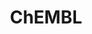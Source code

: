 ---
layout: default
bigquery: https://console.cloud.google.com/bigquery?p=patents-public-data&d=ebi_chembl&page=dataset
citation: '"The ChEMBL database in 2017." Anna Gaulton, Anne Hersey, Michał Nowotka,
  A Patrícia Bento, Jon Chambers, David Mendez, Prudence Mutowo, Francis Atkinson,
  Louisa J Bellis, Elena Cibrián-Uhalte, Mark Davies, Nathan Dedman, Anneli Karlsson,
  María Paula Magariños, John P Overington, George Papadatos, Ines Smit, Andrew R
  Leach Nucleic acids Research (2017) 45 (Database Issue), D945-D954'
contributors: European Bioinformatics Institute
cost: None
description: ChEMBL Data is a manually curated database of small molecules used in
  drug discovery, including information about existing patented drugs.
documentation: 'schema: https://www.ebi.ac.uk/chembl/db_schema


  '
last_edit: Mon, 04 Apr 2022 19:07:30 GMT
location: https://console.cloud.google.com/marketplace/product/google_patents_public_datasets/chembl
maintained_by: EMBL-EBI, an outstation of European Molecular Biology Laboratory
related_publications: '

  ChEMBL: towards direct deposition of bioassay data.


  Mendez D, Gaulton A, Bento AP, Chambers J, De Veij M, Félix E, Magariños MP, Mosquera
  JF, Mutowo P, Nowotka M, Gordillo-Marañón M, Hunter F, Junco L, Mugumbate G, Rodriguez-Lopez
  M, Atkinson F, Bosc N, Radoux CJ, Segura-Cabrera A, Hersey A, Leach AR.


  — Nucleic Acids Res. 2019; 47(D1):D930-D940. doi: 10.1093/nar/gky1075

  '
schema_fields: '[''tax_id'', ''qudt_units'', ''abstract'', ''compd_id'', ''job_id'',
  ''molecule_type'', ''cell_name'', ''pref_name'', ''approval_date'', ''comments'',
  ''l1'', ''withdrawn_flag'', ''usan_substem'', ''standard_type'', ''ddd_value'',
  ''irac_class_id'', ''component_type'', ''accession'', ''l7'', ''tid'', ''mecref_id'',
  ''go_id'', ''authors'', ''usan_year'', ''domain_description'', ''sequence'', ''alert_id'',
  ''assay_source'', ''parent_type'', ''usan_stem_definition'', ''relation'', ''ref_type'',
  ''confidence_score'', ''full_molformula'', ''bao_id'', ''structure_type'', ''molsyn_id'',
  ''level2'', ''target_desc'', ''doc_type'', ''molregno'', ''molecular_species'',
  ''mesh_id'', ''pathway_id'', ''prodrug'', ''acd_most_bpka'', ''cx_most_apka'', ''warning_id'',
  ''met_id'', ''oc_id'', ''creation_date'', ''prod_pat_id'', ''set_name'', ''parent_molregno'',
  ''description'', ''record_id'', ''parameter_type'', ''biocomp_id'', ''assay_strain'',
  ''year'', ''targrel_id'', ''patent_use_code'', ''product_id'', ''sei'', ''caloha_id'',
  ''volume'', ''issue'', ''usan_stem_id'', ''availability_type'', ''doc_id'', ''frac_class_id'',
  ''num_alerts'', ''short_name'', ''component_id'', ''subgroup'', ''doi'', ''targcomp_id'',
  ''level1_description'', ''predbind_id'', ''syn_type'', ''cidx'', ''warning_country'',
  ''smid'', ''binding_site_comment'', ''compound_key'', ''priority'', ''rgid'', ''metabolite_record_id'',
  ''lle'', ''chembl_id'', ''mol_atc_id'', ''annotation'', ''smarts'', ''num_ro5_violations'',
  ''withdrawn_year'', ''acd_logp'', ''standard_upper_value'', ''first_page'', ''canonical_smiles'',
  ''relationship_type'', ''published_relation'', ''hrac_class_id'', ''previous_company'',
  ''molfile'', ''assay_id'', ''cellosaurus_id'', ''species_group_flag'', ''ridx'',
  ''ddd_units'', ''ddd_id'', ''units'', ''src_short_name'', ''idx'', ''applicant_full_name'',
  ''component_synonym'', ''formulation_id'', ''activity_count'', ''mw_freebase'',
  ''standard_value'', ''standard_units'', ''assay_param_id'', ''chebi_par_id'', ''aidx'',
  ''cx_logp'', ''activity_id'', ''warning_year'', ''indication_class'', ''isoform'',
  ''log_id'', ''l4'', ''assay_class_id'', ''ref_url'', ''start_position'', ''status'',
  ''rtb'', ''dosage_form'', ''assay_organism'', ''cl_lincs_id'', ''prediction_method'',
  ''assay_tax_id'', ''aspect'', ''l5'', ''parent_go_id'', ''mesh_heading'', ''version'',
  ''ddd_comment'', ''ingredient'', ''drug_substance_flag'', ''level4_description'',
  ''entity_type'', ''mutation'', ''metref_id'', ''standard_flag'', ''class_level'',
  ''variant_id'', ''efo_id'', ''normal_range_max'', ''level4'', ''nda_type'', ''curated_by'',
  ''withdrawn_country'', ''frac_code'', ''parameter_value'', ''orig_description'',
  ''patent_no'', ''compsyn_id'', ''action_type'', ''max_phase_for_ind'', ''homologue'',
  ''mc_target_type'', ''path'', ''assay_category'', ''direct_interaction'', ''molecular_mechanism'',
  ''parenteral'', ''updated_by'', ''active_ingredient'', ''aromatic_rings'', ''enzyme_name'',
  ''therapeutic_flag'', ''full_mwt'', ''standard_inchi_key'', ''cpd_str_alert_id'',
  ''submission_date'', ''disease_efficacy'', ''innovator_company'', ''comp_go_id'',
  ''published_value'', ''co_stem_id'', ''warnref_id'', ''updated_on'', ''value'',
  ''src_assay_id'', ''cx_most_bpka'', ''patent_expire_date'', ''cell_source_tax_id'',
  ''standard_text_value'', ''class_type'', ''natural_product'', ''site_name'', ''black_box_warning'',
  ''mec_id'', ''ro3_pass'', ''uo_units'', ''downgraded'', ''res_stem_id'', ''bei'',
  ''pubmed_id'', ''warning_class'', ''withdrawn_class'', ''heavy_atoms'', ''usan_stem'',
  ''selectivity_comment'', ''domain_type'', ''sitecomp_id'', ''delist_flag'', ''mc_target_accession'',
  ''trade_name'', ''result_flag'', ''publication_number'', ''cell_ontology_id'', ''sequence_md5sum'',
  ''alogp'', ''protein_class_desc'', ''published_units'', ''standard_inchi'', ''company'',
  ''alert_set_id'', ''site_id'', ''helm_notation'', ''confidence'', ''met_conversion'',
  ''src_compound_id'', ''l3'', ''ddd_admr'', ''who_name'', ''upper_value'', ''protein_class_id'',
  ''hrac_code'', ''ad_type'', ''last_active'', ''standard_relation'', ''parent_id'',
  ''pathway_key'', ''domain_name'', ''assay_test_type'', ''entity_id'', ''cell_description'',
  ''domain_id'', ''first_in_class'', ''db_version'', ''toid'', ''substrate_record_id'',
  ''related_tid'', ''withdrawn_reason'', ''potential_duplicate'', ''journal'', ''src_description'',
  ''drug_record_id'', ''mechanism_of_action'', ''topical'', ''research_stem'', ''major_class'',
  ''protein_class_synonym'', ''active_molregno'', ''le'', ''patent_id'', ''drugind_id'',
  ''chirality'', ''l8'', ''uberon_id'', ''who_extra'', ''last_page'', ''enzyme_tid'',
  ''strength'', ''hbd'', ''polymer_flag'', ''assay_cell_type'', ''ap_id'', ''bao_format'',
  ''tid_fixed'', ''source'', ''mc_tax_id'', ''title'', ''dosed_ingredient'', ''organism'',
  ''first_approval'', ''target_type'', ''label'', ''indref_id'', ''inorganic_flag'',
  ''type'', ''assay_desc'', ''cell_source_organism'', ''cx_logd'', ''compound_name'',
  ''num_lipinski_ro5_violations'', ''country'', ''level3'', ''cell_id'', ''ref_id'',
  ''assay_type'', ''tbl'', ''pchembl_value'', ''mol_irac_id'', ''definition'', ''drug_product_flag'',
  ''ass_cls_map_id'', ''acd_logd'', ''target_mapping'', ''db_source'', ''warning_description'',
  ''level5'', ''efo_term'', ''qed_weighted'', ''std_act_id'', ''route'', ''l6'', ''bao_endpoint'',
  ''actsm_id'', ''name'', ''level1'', ''stem'', ''level2_description'', ''comp_class_id'',
  ''text_value'', ''published_type'', ''mol_hrac_id'', ''data_validity_comment'',
  ''met_comment'', ''mc_target_name'', ''mw_monoisotopic'', ''assay_tissue'', ''max_phase'',
  ''tissue_id'', ''activity_comment'', ''atc_code'', ''cell_source_tissue'', ''hba_lipinski'',
  ''mechanism_comment'', ''normal_range_min'', ''protclasssyn_id'', ''mc_organism'',
  ''acd_most_apka'', ''synonyms'', ''bto_id'', ''stem_class'', ''relationship'', ''warning_type'',
  ''clo_id'', ''alert_name'', ''psa'', ''assay_subcellular_fraction'', ''as_id'',
  ''l2'', ''oral'', ''relationship_desc'', ''curation_comment'', ''hbd_lipinski'',
  ''src_id'', ''stat'', ''hba'', ''irac_code'', ''site_residues'', ''level3_description'',
  ''end_position'', ''mol_frac_id'', ''source_domain_id'']'
shortname: chembl
tags:
- biotechnology
- health
- chemical
- bioinformatics
- medical
terms_of_use: CC BY-SA 3.0
title: ChEMBL
uuid: e232a192-965c-4ec9-904c-155b6dfe56c5
---